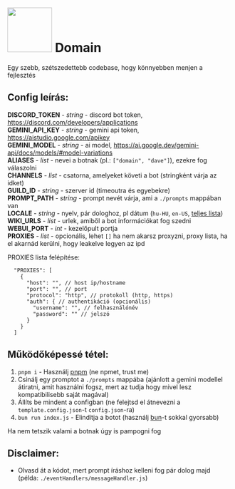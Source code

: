 # <img src="https://github.com/user-attachments/assets/b4c1f045-e2c6-4b8d-90ae-a5fb40c32e4e" alt width="100px"> Domain

Egy szebb, szétszedettebb codebase, hogy könnyebben menjen a fejlesztés

## Config leírás:
**DISCORD_TOKEN** - *string* - discord bot token, https://discord.com/developers/applications<br>
**GEMINI_API_KEY** - *string* - gemini api token, https://aistudio.google.com/apikey<br>
**GEMINI_MODEL** - *string* - ai model, https://ai.google.dev/gemini-api/docs/models/#model-variations<br>
**ALIASES** - *list* - nevei a botnak (pl.: `["domain", "dave"]`), ezekre fog válaszolni<br>
**CHANNELS** - *list* - csatorna, amelyeket követi a bot (stringként várja az idket)<br>
**GUILD_ID** - *string* - szerver id (timeoutra és egyebekre)<br>
**PROMPT_PATH** - *string* - prompt nevét várja, ami a `./prompts` mappában van<br>
**LOCALE** - *string* - nyelv, pár dologhoz, pl dátum (`hu-HU`, `en-US`, [teljes lista](https://simplelocalize.io/data/locales/))<br>
**WIKI_URLS** - *list* - urlek, amiből a bot információkat fog szedni<br>
**WEBUI_PORT** - *int* - kezelőpult portja<br>
**PROXIES** - *list* - opcionális, lehet `[]` ha nem akarsz proxyzni, proxy lista, ha el akarnád kerülni, hogy leakelve legyen az ipd

PROXIES lista felépítése:
```json5
  "PROXIES": [
    {
      "host": "", // host ip/hostname
      "port": "", // port
      "protocol": "http", // protokoll (http, https)
      "auth": { // authentikáció (opcionális)
        "username": "", // felhasználónév
        "password": "" // jelszó
      }
    }
  ]
```


## Működőképessé tétel:
1. `pnpm i` - Használj [pnpm](https://pnpm.io/) (ne npmet, trust me)
2. Csinálj egy promptot a `./prompts` mappába (ajánlott a gemini modellel átiratni, amit használni fogsz, mert az tudja hogy mivel lesz kompatibilisebb saját magával)
3. Állíts be mindent a configban (ne felejtsd el átnevezni a `template.config.json`-t `config.json`-ra)
4. `bun run index.js` - Elindítja a botot (használj [bun](https://bun.sh/)-t sokkal gyorsabb)

Ha nem tetszik valami a botnak úgy is pampogni fog

## Disclaimer:
- Olvasd át a kódot, mert prompt íráshoz kelleni fog pár dolog majd (példa: `./eventHandlers/messageHandler.js`)